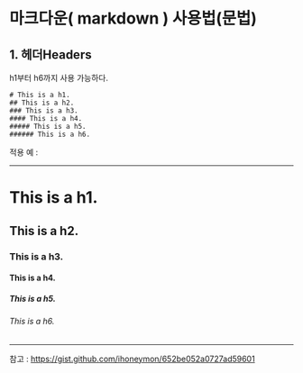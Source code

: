 # 마크다운( markdown ) 사용법(문법)  
## 1. 헤더Headers  
h1부터 h6까지 사용 가능하다.  

    # This is a h1.
    ## This is a h2.  
    ### This is a h3.  
    #### This is a h4.  
    ##### This is a h5.  
    ###### This is a h6.  

적용 예 :   
*** 
# This is a h1.
## This is a h2.  
### This is a h3.  
#### This is a h4.  
##### This is a h5.  
###### This is a h6.  
*** 
참고 : <https://gist.github.com/ihoneymon/652be052a0727ad59601>
